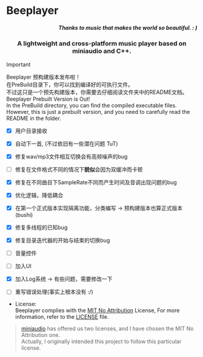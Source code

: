 # Beeplayer  

*<h5 align="right">Thanks to music that makes the world so beautiful. : )</h5>*

<h3 align="center">A lightweight and cross-platform music player based on miniaudio and C++.</h3>  

> [!IMPORTANT]  
> Beeplayer 预构建版本发布啦！  
> 在PreBuild目录下，你可以找到编译好的可执行文件。  
> 不过这只是一个预先构建版本，你需要去仔细阅读文件夹中的README文档。  
> Beeplayer Prebuilt Version is Out!  
> In the PreBuild directory, you can find the compiled executable files.  
> However, this is just a prebuilt version, and you need to carefully read the README in the folder.

- [x] 用户目录接收
- [x] 自动下一首, (不过依旧有一些潜在问题 TuT)
- [x] 修复wav/mp3文件相互切换会有高频噪声的bug
- [ ] 修复在文件格式不同的情况下**貌似**会因为双缓冲而卡顿
- [x] 修复在不同曲目下SampleRate不同而产生时间及音调出现问题的bug
- [x] 优化逻辑，降低耦合
- [x] 在第一个正式版本实现隔离功能，分类编写 -> 预构建版本也算正式版本(bushi)
- [x] 修复多线程的已知bug
- [x] 修复目录迭代器的开始与结束的切换bug
- [ ] 音量控件
- [ ] 加入UI
- [x] 加入Log系统 -> 有些问题，需要修改一下
- [ ] 重写错误处理(事实上根本没有 :/)


- License:  
 Beeplayer complies with the [MIT No Attribution](LICENSE) License, For more information, refer to the [LICENSE](LICENSE) file.  

 > [miniaudio](https://miniaud.io/) has offered us two licenses, and I have chosen the MIT No Attribution one.  
 > Actually, I originally intended this project to follow this particular license.

